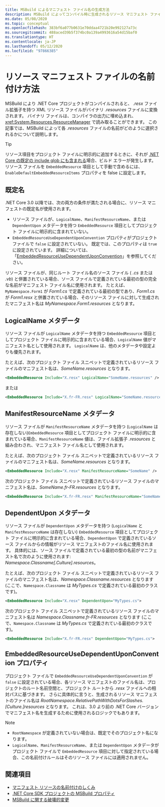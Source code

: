 ```yaml
---
title: MSBuild によるマニフェスト ファイル名の生成方法
description: MSBuild によってコンパイル時に生成されるリソース マニフェスト ファイル名の名前に影響する要因について説明します。
ms.date: 05/08/2020
ms.topic: conceptual
ms.openlocfilehash: 383bf6a077b0631e70ddaa4721b20e992127a73c
ms.sourcegitcommit: 488aced39b5f374bc0a139a4993616a54d15baf0
ms.translationtype: HT
ms.contentlocale: ja-JP
ms.lasthandoff: 05/12/2020
ms.locfileid: "97866385"
---
```

# <a name="how-resource-manifest-files-are-named"></a>リソース マニフェスト ファイルの名前付け方法

MSBuild により .NET Core プロジェクトがコンパイルされると、 *.resx* ファイル拡張子を持つ XML リソース ファイルがバイナリ *.resources* ファイルに変換されます。 バイナリ ファイルは、コンパイラの出力に埋め込まれ、<xref:System.Resources.ResourceManager> で読み取ることができます。 この記事では、MSBuild によって各 *.resources* ファイルの名前がどのように選択されるかについて説明します。

> [!TIP]
> リソース項目をプロジェクト ファイルに明示的に追加するときに、それが [.NET Core の既定の include glob にも含まれる](../project-sdk/overview.md#default-compilation-includes)場合、ビルド エラーが発生します。 リソース ファイルを `EmbeddedResource` 項目として手動で含めるには、`EnableDefaultEmbeddedResourceItems` プロパティを false に設定します。

## <a name="default-name"></a>既定名

.NET Core 3.0 以降では、次の両方の条件が満たされる場合に、リソース マニフェストの既定名が使用されます。

- リソース ファイルが、`LogicalName`、`ManifestResourceName`、または `DependentUpon` メタデータを持つ `EmbeddedResource` 項目としてプロジェクト ファイルに明示的に含まれていない。
- `EmbeddedResourceUseDependentUponConvention` プロパティがプロジェクト ファイルで `false` に設定されていない。 既定では、このプロパティは `true`に設定されています。 詳細については、「[EmbeddedResourceUseDependentUponConvention](../project-sdk/msbuild-props.md#embeddedresourceusedependentuponconvention)」を参照してください。

リソース ファイルが、同じルート ファイル名のソース ファイル ( *.cs* または *.vb*) と併置されている場合、ソース ファイルで定義されている最初の型の完全な名前がマニフェスト ファイル名に使用されます。 たとえば、`MyNamespace.Form1` が *Form1.cs* で定義されている最初の型であり、*Form1.cs* が *Form1.resx* と併置されている場合、そのリソース ファイルに対して生成されたマニフェスト名は *MyNamespace.Form1.resources* となります。

## <a name="logicalname-metadata"></a>LogicalName メタデータ

リソース ファイルが `LogicalName` メタデータを持つ `EmbeddedResource` 項目としてプロジェクト ファイルに明示的に含まれている場合、`LogicalName` 値がマニフェスト名として使用されます。 `LogicalName` は、他のメタデータや設定よりも優先されます。

たとえば、次のプロジェクト ファイル スニペットで定義されているリソース ファイルのマニフェスト名は、*SomeName.resources* となります。

```xml
<EmbeddedResource Include="X.resx" LogicalName="SomeName.resources" />
```

または

```xml
<EmbeddedResource Include="X.fr-FR.resx" LogicalName="SomeName.resources" />
```

## <a name="manifestresourcename-metadata"></a>ManifestResourceName メタデータ

リソース ファイルが `ManifestResourceName` メタデータを持つ (`LogicalName` は存在しない)`EmbeddedResource` 項目としてプロジェクト ファイルに明示的に含まれている場合、`ManifestResourceName` 値は、ファイル拡張子 *.resources* と組み合わされ、マニフェスト ファイル名として使用されます。

たとえば、次のプロジェクト ファイル スニペットで定義されているリソース ファイルのマニフェスト名は、*SomeName.resources* となります。

```xml
<EmbeddedResource Include="X.resx" ManifestResourceName="SomeName" />
```

次のプロジェクト ファイル スニペットで定義されているリソース ファイルのマニフェスト名は、*SomeName.fr-FR.resources* となります。

```xml
<EmbeddedResource Include="X.fr-FR.resx" ManifestResourceName="SomeName.fr-FR" />
```

## <a name="dependentupon-metadata"></a>DependentUpon メタデータ

リソース ファイルが `DependentUpon` メタデータを持つ (`LogicalName` と `ManifestResourceName` は存在しない) `EmbeddedResource` 項目としてプロジェクト ファイルに明示的に含まれている場合、`DependentUpon` で定義されているソース ファイルからの情報がリソース マニフェストのファイル名に使用されます。 具体的には、ソース ファイルで定義されている最初の型の名前がマニフェスト名で次のように使用されます: *Namespace.Classname\[.Culture].resources*。

たとえば、次のプロジェクト ファイル スニペットで定義されているリソース ファイルのマニフェスト名は、*Namespace.Classname.resources* となります (ここで、`Namespace.Classname` は *MyTypes.cs* で定義されている最初のクラスです)。

```xml
<EmbeddedResource Include="X.resx" DependentUpon="MyTypes.cs">
```

次のプロジェクト ファイル スニペットで定義されているリソース ファイルのマニフェスト名は *Namespace.Classname.fr-FR.resources* となります (ここで、`Namespace.Classname` は *MyTypes.cs* で定義されている最初のクラスです)。

```xml
<EmbeddedResource Include="X.fr-FR.resx" DependentUpon="MyTypes.cs">
```

## <a name="embeddedresourceusedependentuponconvention-property"></a>EmbeddedResourceUseDependentUponConvention プロパティ

プロジェクト ファイルで `EmbeddedResourceUseDependentUponConvention` が `false` に設定されている場合、各リソース マニフェストのファイル名は、プロジェクトのルート名前空間と、プロジェクト ルートから *.resx* ファイルへの相対パスに基づきます。 さらに具体的に言うと、生成されるリソース マニフェストのファイル名は *RootNamespace.RelativePathWithDotsForSlashes.\[Culture.]resources* となります。 これは、3.0 より前の .NET Core バージョンでマニフェスト名を生成するために使用されるロジックでもあります。

> [!NOTE]
>
> - `RootNamespace` が定義されていない場合は、既定でそのプロジェクト名になります。
> - `LogicalName`、`ManifestResourceName`、または `DependentUpon` メタデータがプロジェクト ファイルで `EmbeddedResource` 項目に対して指定されている場合、この名前付けルールはそのリソース ファイルには適用されません。

## <a name="see-also"></a>関連項目

- [マニフェスト リソースの名前付けのしくみ](https://gist.github.com/BenVillalobos/041673b9a73bec60fdc3bf0f86fae62a)
- [.NET Core SDK プロジェクトの MSBuild プロパティ](../project-sdk/msbuild-props.md)
- [MSBuild に関する破壊的変更](../compatibility/msbuild.md)
